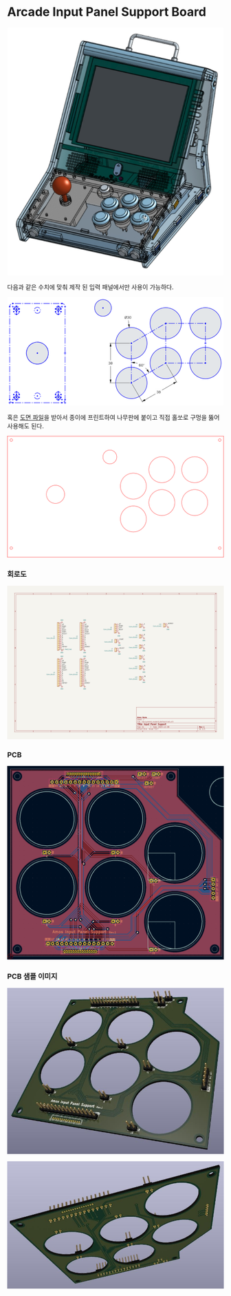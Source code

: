 # Arcade Input Panel Support Board

![Bartop 게임기 이미지](images/arcade_bartop_image.jpg)

다음과 같은 수치에 맞춰 제작 된 입력 패널에서만 사용이 가능하다.

![입력 패널 도면](images/input_panel_sheet.png)

혹은 [도면 파일](input_panel.svg)을 받아서 종이에 프린트하여 나무판에 붙이고 직접 홀쏘로 구멍을 뚫어 사용해도 된다.

![도면 파일](input_panel.svg)


### 회로도

![회로도](images/sch_image.png)

### PCB

![회로도](images/pcb_image.png)

### PCB 샘플 이미지

![샘플 앞면](images/sample_01.jpg)

![샘플 뒷면](images/sample_02.jpg)
